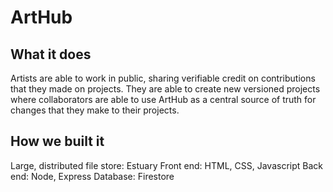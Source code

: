 # ArtHub

## What it does
Artists are able to work in public, sharing verifiable credit on contributions that they made on projects. They are able to create new versioned projects where collaborators are able to use ArtHub as a central source of truth for changes that they make to their projects.

## How we built it
Large, distributed file store: Estuary
Front end: HTML, CSS, Javascript
Back end: Node, Express
Database: Firestore


